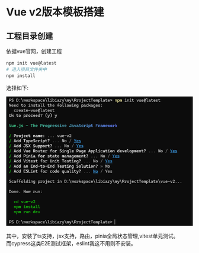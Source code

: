 # Vue v2版本模板搭建

## 工程目录创建

依据vue官网，创建工程 
```sh
npm init vue@latest
# 进入项目文件夹中
npm install
```

选择如下:

![image](./images/微信截图_20230213171300.png)

其中，安装了ts支持，jsx支持，路由，pinia全局状态管理,vitest单元测试。  
而cypress这类E2E测试框架，eslint我这不用则不安装。